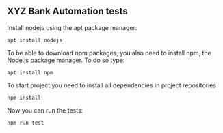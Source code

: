 <h2>XYZ Bank Automation tests</h2>

Install nodejs using the apt package manager:
```
apt install nodejs
```
To be able to download npm packages, you also need to install npm, the Node.js package manager. To do so type:
```
apt install npm
```
To start project you need to install all dependencies in project repositories
```
npm install
```

Now you can run the tests:
```
npm run test
```
